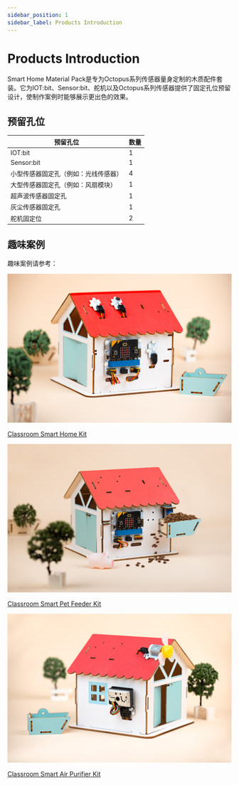```yaml
---
sidebar_position: 1
sidebar_label: Products Introduction
---
```


# Products Introduction

Smart Home Material Pack是专为Octopus系列传感器量身定制的木质配件套装。它为IOT:bit、Sensor:bit、舵机以及Octopus系列传感器提供了固定孔位预留设计，使制作案例时能够展示更出色的效果。

<!--![](./images/smart-home-material-pack-01.png)-->

## 预留孔位

|预留孔位|数量|
|---|---|
|IOT:bit|1|
|Sensor:bit|1|
|小型传感器固定孔（例如：光线传感器）|4|
|大型传感器固定孔（例如：风扇模块）|1|
|超声波传感器固定孔|1|
|灰尘传感器固定孔|1|
|舵机固定位|2|

## 趣味案例

趣味案例请参考：

![](./images/classroom-smart-home-kit.png)

[Classroom Smart Home Kit](http://wiki.elecfreaks.com/en/microbit/interesting-case/classroom-smart-home-kit/)

![](./images/classroom-smart-pet-feeder-kit.png)

[Classroom Smart Pet Feeder Kit](http://wiki.elecfreaks.com/en/microbit/interesting-case/classroom-smart-pet-feeder-kit/smart-pet-feeder)

![](./images/classroom-smart-air-purifier-kit.png)

[Classroom Smart Air Purifier Kit](http://wiki.elecfreaks.com/en/microbit/interesting-case/classroom-smart-air-purifier-kit/)
